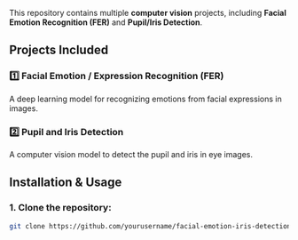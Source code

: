 This repository contains multiple **computer vision** projects, including **Facial Emotion Recognition (FER)** and **Pupil/Iris Detection**.

## Projects Included

### 1️⃣ Facial Emotion / Expression Recognition (FER)
A deep learning model for recognizing emotions from facial expressions in images.

### 2️⃣ Pupil and Iris Detection
A computer vision model to detect the pupil and iris in eye images.

## Installation & Usage

### 1. Clone the repository:
```bash
git clone https://github.com/yourusername/facial-emotion-iris-detection.git
